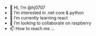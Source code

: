 - 👋 Hi, I’m @hj0707
- 👀 I’m interested in .net core & python
- 🌱 I’m currently learning react
- 💞️ I’m looking to collaborate on raspberry
- 📫 How to reach me ...

<!---
hj0707/hj0707 is a ✨ special ✨ repository because its `README.md` (this file) appears on your GitHub profile.
You can click the Preview link to take a look at your changes.
--->
